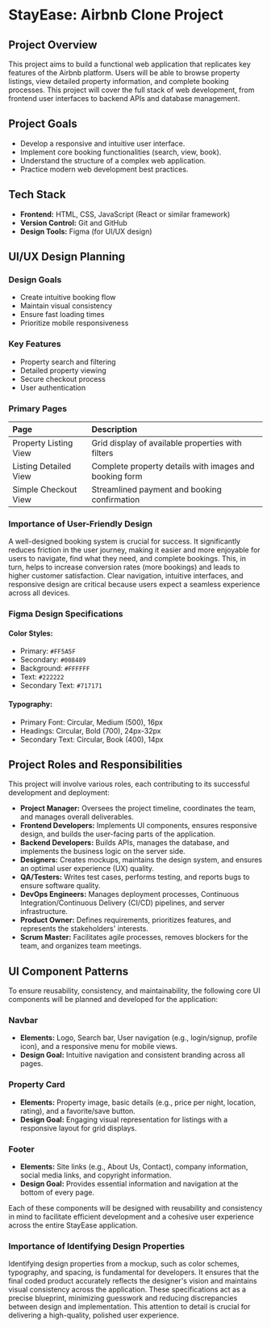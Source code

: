 # StayEase: Airbnb Clone Project

## Project Overview
This project aims to build a functional web application that replicates key features of the Airbnb platform. Users will be able to browse property listings, view detailed property information, and complete booking processes. This project will cover the full stack of web development, from frontend user interfaces to backend APIs and database management.

## Project Goals
* Develop a responsive and intuitive user interface.
* Implement core booking functionalities (search, view, book).
* Understand the structure of a complex web application.
* Practice modern web development best practices.

## Tech Stack
* **Frontend:** HTML, CSS, JavaScript (React or similar framework)
* **Version Control:** Git and GitHub
* **Design Tools:** Figma (for UI/UX design)
## UI/UX Design Planning

### Design Goals
* Create intuitive booking flow
* Maintain visual consistency
* Ensure fast loading times
* Prioritize mobile responsiveness

### Key Features
* Property search and filtering
* Detailed property viewing
* Secure checkout process
* User authentication

### Primary Pages

| Page                    | Description                                                 |
| :---------------------- | :---------------------------------------------------------- |
| Property Listing View   | Grid display of available properties with filters           |
| Listing Detailed View   | Complete property details with images and booking form       |
| Simple Checkout View    | Streamlined payment and booking confirmation                |

### Importance of User-Friendly Design
A well-designed booking system is crucial for success. It significantly reduces friction in the user journey, making it easier and more enjoyable for users to navigate, find what they need, and complete bookings. This, in turn, helps to increase conversion rates (more bookings) and leads to higher customer satisfaction. Clear navigation, intuitive interfaces, and responsive design are critical because users expect a seamless experience across all devices.
### Figma Design Specifications

#### Color Styles:
* Primary: `#FF5A5F`
* Secondary: `#008489`
* Background: `#FFFFFF`
* Text: `#222222`
* Secondary Text: `#717171`

#### Typography:
* Primary Font: Circular, Medium (500), 16px
* Headings: Circular, Bold (700), 24px-32px
* Secondary Text: Circular, Book (400), 14px
## Project Roles and Responsibilities

This project will involve various roles, each contributing to its successful development and deployment:

* **Project Manager:** Oversees the project timeline, coordinates the team, and manages overall deliverables.
* **Frontend Developers:** Implements UI components, ensures responsive design, and builds the user-facing parts of the application.
* **Backend Developers:** Builds APIs, manages the database, and implements the business logic on the server side.
* **Designers:** Creates mockups, maintains the design system, and ensures an optimal user experience (UX) quality.
* **QA/Testers:** Writes test cases, performs testing, and reports bugs to ensure software quality.
* **DevOps Engineers:** Manages deployment processes, Continuous Integration/Continuous Delivery (CI/CD) pipelines, and server infrastructure.
* **Product Owner:** Defines requirements, prioritizes features, and represents the stakeholders' interests.
* **Scrum Master:** Facilitates agile processes, removes blockers for the team, and organizes team meetings.
## UI Component Patterns

To ensure reusability, consistency, and maintainability, the following core UI components will be planned and developed for the application:

### Navbar
* **Elements:** Logo, Search bar, User navigation (e.g., login/signup, profile icon), and a responsive menu for mobile views.
* **Design Goal:** Intuitive navigation and consistent branding across all pages.

### Property Card
* **Elements:** Property image, basic details (e.g., price per night, location, rating), and a favorite/save button.
* **Design Goal:** Engaging visual representation for listings with a responsive layout for grid displays.

### Footer
* **Elements:** Site links (e.g., About Us, Contact), company information, social media links, and copyright information.
* **Design Goal:** Provides essential information and navigation at the bottom of every page.

Each of these components will be designed with reusability and consistency in mind to facilitate efficient development and a cohesive user experience across the entire StayEase application.
### Importance of Identifying Design Properties
Identifying design properties from a mockup, such as color schemes, typography, and spacing, is fundamental for developers. It ensures that the final coded product accurately reflects the designer's vision and maintains visual consistency across the application. These specifications act as a precise blueprint, minimizing guesswork and reducing discrepancies between design and implementation. This attention to detail is crucial for delivering a high-quality, polished user experience.
